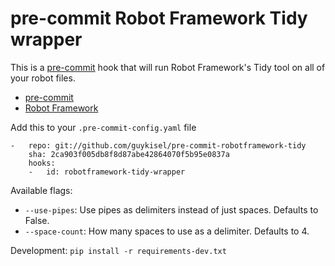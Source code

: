 pre-commit Robot Framework Tidy wrapper
==============================

This is a [pre-commit](https://github.com/pre-commit) hook that will run
Robot Framework's Tidy tool on all of your robot files.

* [pre-commit](https://github.com/pre-commit)
* [Robot Framework](https://robotframework.org)


Add this to your ``.pre-commit-config.yaml`` file

    -   repo: git://github.com/guykisel/pre-commit-robotframework-tidy
        sha: 2ca903f005db8f8d87abe42864070f5b95e0837a
        hooks:
        -   id: robotframework-tidy-wrapper

Available flags:

* ``--use-pipes``: Use pipes as delimiters instead of just spaces. Defaults to
    False.
* ``--space-count``: How many spaces to use as a delimiter. Defaults to 4.

Development: ``pip install -r requirements-dev.txt``
